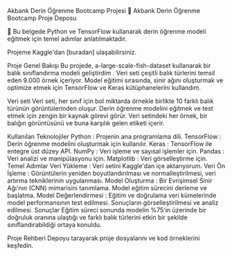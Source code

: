 Akbank Derin Öğrenme Bootcamp Projesi
🚀 Akbank Derin Öğrenme Bootcamp Proje Deposu

📝 Bu belgede Python ve TensorFlow kullanarak derin öğrenme modeli eğitmek için temel adımlar anlatılmaktadır.

Projeme Kaggle'dan [buradan] ulaşabilirsiniz.

Proje Genel Bakışı
Bu projede, a-large-scale-fish-dataset kullanarak bir balık sınıflandırma modeli geliştirdim . Veri seti çeşitli balık türlerini temsil eden 9.000 örnek içeriyor. Model eğitimi sırasında, sinir ağını oluşturmak ve optimize etmek için TensorFlow ve Keras kütüphanelerini kullandım.

Veri seti
Veri seti, her sınıf için bol miktarda örnekle birlikte 10 farklı balık türünün görüntülerinden oluşur. Derin öğrenme modelini eğitmek ve test etmek için zengin bir kaynak görevi görür. Veri setindeki her örnek, bir balığın görüntüsünü ve buna karşılık gelen etiketi içerir.

Kullanılan Teknolojiler
Python : Projenin ana programlama dili.
TensorFlow : Derin öğrenme modelini oluşturmak için kullanılır.
Keras : TensorFlow ile entegre üst düzey API.
NumPy : Veri işleme ve sayısal işlemler için.
Pandas : Veri analizi ve manipülasyonu için.
Matplotlib : Veri görselleştirme için.
Temel Adımlar
Veri Yükleme : Veri setini Kaggle'dan içe aktarıyorum.
Veri Ön İşleme : Görüntülerin yeniden boyutlandırılması ve normalleştirilmesi, veri artırma tekniklerinin uygulanması.
Model Oluşturma : Bir Evrişimsel Sinir Ağı'nın (CNN) mimarisini tanımlama. Model eğitim sürecini derleme ve başlatma.
Model Değerlendirmesi : Eğitim ve doğrulama veri kümelerinde model performansının test edilmesi. Sonuçların görselleştirilmesi ve analiz edilmesi.
Sonuçlar
Eğitim süreci sonunda modelin %75'in üzerinde bir doğruluk oranına ulaştığı ve farklı balık türlerini etkin bir şekilde sınıflandırabildiği ortaya konuldu.

Proje Rehberi
Depoyu tarayarak proje dosyalarını ve kod örneklerini keşfedin.
